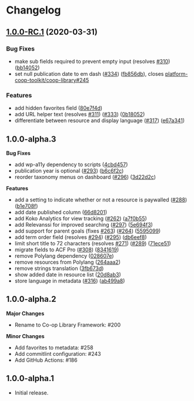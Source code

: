 # Changelog #

## [1.0.0-RC.1](https://github.com/platform-coop-toolkit/coop-library-framework/compare/1.0.0-alpha.3...1.0.0-rc.1) (2020-03-31)


### Bug Fixes

* make sub fields required to prevent empty input (resolves [#310](https://github.com/platform-coop-toolkit/coop-library-framework/issues/310)) ([bb14052](https://github.com/platform-coop-toolkit/coop-library-framework/commit/bb14052d4157fd20474f1a88853eeeb7a0eabc3c))
* set null publication date to em dash ([#334](https://github.com/platform-coop-toolkit/coop-library-framework/issues/334)) ([fb856db](https://github.com/platform-coop-toolkit/coop-library-framework/commit/fb856dba75ea0448498b1c311947f0b54b3ccda2)), closes [platform-coop-toolkit/coop-library#245](https://github.com/platform-coop-toolkit/coop-library/issues/245)


### Features

* add hidden favorites field ([80e7f4d](https://github.com/platform-coop-toolkit/coop-library-framework/commit/80e7f4d33eaa51667a685e2325b5aaf94ff9da13))
* add URL helper text (resolves [#311](https://github.com/platform-coop-toolkit/coop-library-framework/issues/311)) ([#333](https://github.com/platform-coop-toolkit/coop-library-framework/issues/333)) ([0b18052](https://github.com/platform-coop-toolkit/coop-library-framework/commit/0b1805217638a351c4856424024b0e3998d309ce))
* differentiate between resource and display language ([#317](https://github.com/platform-coop-toolkit/coop-library-framework/issues/317)) ([e67a341](https://github.com/platform-coop-toolkit/coop-library-framework/commit/e67a34121bbac3bc46eaf0fad3f95014382e2f46))

## 1.0.0-alpha.3 ##
**Bug Fixes**

* add wp-a11y dependency to scripts ([4cbd457](https://github.com/platform-coop-toolkit/coop-library-framework/commit/4cbd4570219b858146d3e3d4236f5cfcc9afc5cc))
* publication year is optional ([#293](https://github.com/platform-coop-toolkit/coop-library-framework/issues/293)) ([b6c6f2c](https://github.com/platform-coop-toolkit/coop-library-framework/commit/b6c6f2c275da7946083fbbed49c54c82e8c5d08a))
* reorder taxonomy menus on dashboard ([#296](https://github.com/platform-coop-toolkit/coop-library-framework/issues/296)) ([3d22d2c](https://github.com/platform-coop-toolkit/coop-library-framework/commit/3d22d2c28081ff1826bc5da3424a065e145c89db))

**Features**

* add a setting to indicate whether or not a resource is paywalled ([#288](https://github.com/platform-coop-toolkit/coop-library-framework/issues/288)) ([b1e708f](https://github.com/platform-coop-toolkit/coop-library-framework/commit/b1e708f1e6663a088b98f540d104a168e906a20f))
* add date published column ([66d8201](https://github.com/platform-coop-toolkit/coop-library-framework/commit/66d82015144b8b53098ecd7f6b20b08d9aea2bf8))
* add Koko Analytics for view tracking ([#262](https://github.com/platform-coop-toolkit/coop-library-framework/issues/262)) ([a7f0b55](https://github.com/platform-coop-toolkit/coop-library-framework/commit/a7f0b5593c93ae5fc7bb5124450632987f5d6061))
* add Relevanssi for improved searching ([#297](https://github.com/platform-coop-toolkit/coop-library-framework/issues/297)) ([5e694f3](https://github.com/platform-coop-toolkit/coop-library-framework/commit/5e694f3bdd4b40d50ab073e78036fd97cab0caaa))
* add support for parent goals (fixes [#263](https://github.com/platform-coop-toolkit/coop-library-framework/issues/263)) ([#264](https://github.com/platform-coop-toolkit/coop-library-framework/issues/264)) ([5595099](https://github.com/platform-coop-toolkit/coop-library-framework/commit/559509918ef0556ee15e0a2b39b26a1addfaaaca))
* add term order field (resolves [#294](https://github.com/platform-coop-toolkit/coop-library-framework/issues/294)) ([#295](https://github.com/platform-coop-toolkit/coop-library-framework/issues/295)) ([db6eef8](https://github.com/platform-coop-toolkit/coop-library-framework/commit/db6eef823d3b5c11b5545eee5befa9f4c1588a23))
* limit short title to 72 characters (resolves [#271](https://github.com/platform-coop-toolkit/coop-library-framework/issues/271)) ([#289](https://github.com/platform-coop-toolkit/coop-library-framework/issues/289)) ([71ece51](https://github.com/platform-coop-toolkit/coop-library-framework/commit/71ece519e34d7061f9a47370273a6cd92cf09da4))
* migrate fields to ACF Pro ([#308](https://github.com/platform-coop-toolkit/coop-library-framework/issues/308)) ([8341619](https://github.com/platform-coop-toolkit/coop-library-framework/commit/83416192daf2ebb73b79104a4e6384205d1ec149))
* remove Polylang dependency ([028607e](https://github.com/platform-coop-toolkit/coop-library-framework/commit/028607ec522464fab4580ea6d5131b1b2cfd6127))
* remove resources from Polylang ([264aaa2](https://github.com/platform-coop-toolkit/coop-library-framework/commit/264aaa2270b22a4ab03d5e6d78ec5a747ea77f47))
* remove strings translation ([3fb673d](https://github.com/platform-coop-toolkit/coop-library-framework/commit/3fb673d75967a00957b76ca02b1e7fec4a24a04e))
* show added date in resource list ([20d8ab3](https://github.com/platform-coop-toolkit/coop-library-framework/commit/20d8ab33d28adbd86791f7e567cf1915a976a945))
* store language in metadata ([#316](https://github.com/platform-coop-toolkit/coop-library-framework/issues/316)) ([ab499a8](https://github.com/platform-coop-toolkit/coop-library-framework/commit/ab499a87551905d4a5e562fdb4088848a79ed4bd))

## 1.0.0-alpha.2 ##
**Major Changes**

- Rename to Co-op Library Framework: #200

**Minor Changes**

- Add favorites to metadata: #258
- Add commitlint configuration: #243
- Add GitHub Actions: #186

## 1.0.0-alpha.1 ##
* Initial release.
